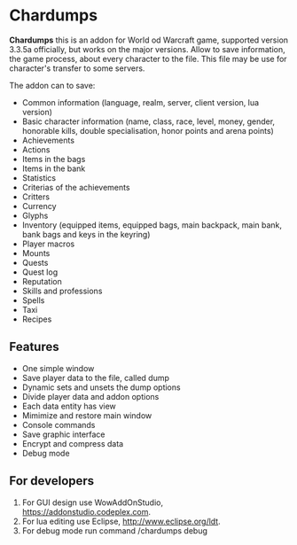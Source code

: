 # Chardumps #

**Chardumps** this is an addon for World od Warcraft game, supported version 3.3.5a officially, but works on the major versions. Allow to save information, the game process, about every character to the file. This file may be use for character's transfer to some servers.

The addon can to save:

- Common information (language, realm, server, client version, lua version)
- Basic character information (name, class, race, level, money, gender, honorable kills, double specialisation, honor points and arena points)
- Achievements
- Actions
- Items in the bags
- Items in the bank
- Statistics
- Criterias of the achievements
- Critters
- Currency
- Glyphs
- Inventory (equipped items, equipped bags, main backpack, main bank, bank bags and keys in the keyring)
- Player macros
- Mounts
- Quests
- Quest log
- Reputation
- Skills and professions
- Spells
- Taxi
- Recipes


## Features
- One simple window
- Save player data to the file, called dump
- Dynamic sets and unsets the dump options
- Divide player data and addon options
- Each data entity has view
- Mimimize and restore main window
- Console commands
- Save graphic interface
- Encrypt and compress data
- Debug mode


## For developers

1. For GUI design use WowAddOnStudio, https://addonstudio.codeplex.com.
2. For lua editing use Eclipse, http://www.eclipse.org/ldt.
3. For debug mode run command /chardumps debug
